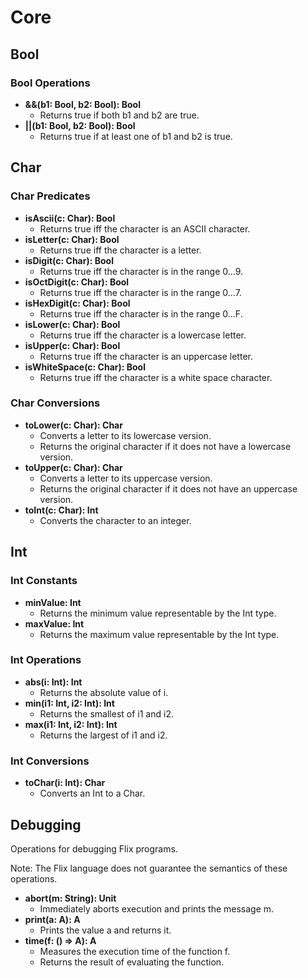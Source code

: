 # Core

## Bool
### Bool Operations
- **&&(b1: Bool, b2: Bool): Bool**
    - Returns true if both b1 and b2 are true. 
- **||(b1: Bool, b2: Bool): Bool**
    - Returns true if at least one of b1 and b2 is true.

## Char
### Char Predicates
- **isAscii(c: Char): Bool**
    - Returns true iff the character is an ASCII character.
- **isLetter(c: Char): Bool**
    - Returns true iff the character is a letter.
- **isDigit(c: Char): Bool**
    - Returns true iff the character is in the range 0...9.
- **isOctDigit(c: Char): Bool**
    - Returns true iff the character is in the range 0...7.
- **isHexDigit(c: Char): Bool**
    - Returns true iff the character is in the range 0...F.
- **isLower(c: Char): Bool**
    - Returns true iff the character is a lowercase letter.
- **isUpper(c: Char): Bool**
    - Returns true iff the character is an uppercase letter.
- **isWhiteSpace(c: Char): Bool**
    - Returns true iff the character is a white space character.

### Char Conversions
- **toLower(c: Char): Char**
    - Converts a letter to its lowercase version. 
    - Returns the original character if it does not have a lowercase version.
- **toUpper(c: Char): Char**
    - Converts a letter to its uppercase version.
    - Returns the original character if it does not have an uppercase version.
- **toInt(c: Char): Int**
    - Converts the character to an integer.

## Int
### Int Constants
- **minValue: Int**
    - Returns the minimum value representable by the Int type.
- **maxValue: Int**
    - Returns the maximum value representable by the Int type.

### Int Operations
- **abs(i: Int): Int**
    - Returns the absolute value of i.
- **min(i1: Int, i2: Int): Int**
    - Returns the smallest of i1 and i2.
- **max(i1: Int, i2: Int): Int**
    - Returns the largest of i1 and i2.

### Int Conversions
- **toChar(i: Int): Char**
    - Converts an Int to a Char.

## Debugging
Operations for debugging Flix programs.

Note: The Flix language does not guarantee the semantics of these operations.

- **abort(m: String): Unit**
    - Immediately aborts execution and prints the message m.
- **print(a: A): A**
    - Prints the value a and returns it.
- **time(f: () => A): A**
    - Measures the execution time of the function f. 
    - Returns the result of evaluating the function.

